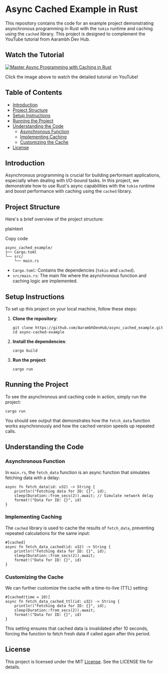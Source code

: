 Async Cached Example in Rust
============================

This repository contains the code for an example project demonstrating asynchronous programming in Rust with the `tokio` runtime and caching using the `cached` library. This project is designed to complement the YouTube tutorial from Aarambh Dev Hub.

## Watch the Tutorial

[![Master Async Programming with Caching in Rust](https://img.youtube.com/vi/2MQdEklDFX4/hqdefault.jpg)](https://youtu.be/2MQdEklDFX4)

Click the image above to watch the detailed tutorial on YouTube!


Table of Contents
-----------------
-   [Introduction](#introduction)
-   [Project Structure](#project-structure)
-   [Setup Instructions](#setup-instructions)
-   [Running the Project](#running-the-project)
-   [Understanding the Code](#understanding-the-code)
    -   [Asynchronous Function](#asynchronous-function)
    -   [Implementing Caching](#implementing-caching)
    -   [Customizing the Cache](#customizing-the-cache)
-   [License](#license)

Introduction
------------

Asynchronous programming is crucial for building performant applications, especially when dealing with I/O-bound tasks. In this project, we demonstrate how to use Rust's async capabilities with the `tokio` runtime and boost performance with caching using the `cached` library.

Project Structure
-----------------

Here's a brief overview of the project structure:

plaintext

Copy code

```
async_cached_example/
├── Cargo.toml
└── src/
    └── main.rs
```

-   `Cargo.toml`: Contains the dependencies (`tokio` and `cached`).
-   `src/main.rs`: The main file where the asynchronous function and caching logic are implemented.

Setup Instructions
------------------

To set up this project on your local machine, follow these steps:

1.  **Clone the repository**:

    ```
    git clone https://github.com/AarambhDevHub/async_cached_example.git
    cd async-cached-example
    ```

2.  **Install the dependencies**:
    ```
    cargo build
    ```

3.  **Run the project**:
    ```
    cargo run
    ```

Running the Project
-------------------

To see the asynchronous and caching code in action, simply run the project:

```
cargo run
```

You should see output that demonstrates how the `fetch_data` function works asynchronously and how the cached version speeds up repeated calls.

Understanding the Code
----------------------

### Asynchronous Function

In `main.rs`, the `fetch_data` function is an async function that simulates fetching data with a delay:

```
async fn fetch_data(id: u32) -> String {
    println!("Fetching data for ID: {}", id);
    sleep(Duration::from_secs(2)).await; // Simulate network delay
    format!("Data for ID: {}", id)
}
```

### Implementing Caching

The `cached` library is used to cache the results of `fetch_data`, preventing repeated calculations for the same input:

```
#[cached]
async fn fetch_data_cached(id: u32) -> String {
    println!("Fetching data for ID: {}", id);
    sleep(Duration::from_secs(2)).await;
    format!("Data for ID: {}", id)
}
```

### Customizing the Cache

We can further customize the cache with a time-to-live (TTL) setting:

```
#[cached(time = 10)]
async fn fetch_data_cached_ttl(id: u32) -> String {
    println!("Fetching data for ID: {}", id);
    sleep(Duration::from_secs(2)).await;
    format!("Data for ID: {}", id)
}
```

This setting ensures that cached data is invalidated after 10 seconds, forcing the function to fetch fresh data if called again after this period.

License
-------

This project is licensed under the MIT [License](#). See the LICENSE file for details.
